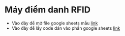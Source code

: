 # Máy điểm danh RFID
- Vào đây để mở file google sheets mẫu [link](https://docs.google.com/spreadsheets/d/1__qNZZlWE3E4Yx2spFL379JACvD8wWeSv2v4eRMGlH0/edit?usp=sharing)
- Vào đây để lấy code dán vào phần google sheets [link](Code.js)
  
